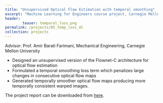 ```yaml
---
title: "Unsupervised Optical Flow Estimation with temporal smoothing"
excerpt: "Machine Learning for Engineers course project, Carnegie Mellon University"
header:
        teaser: temporal_loss.png
permalink: /projects/05_temp_loss_ml
collection: projects
---
```

Advisor: Prof. Amir Barati Farimani, Mechanical Engineering, Carnegie Mellon University
* Designed an unsupervised version of the Flownet-C architecture for optical flow estimation
* Formulated a temporal smoothing loss term which penalizes large changes in consecutive optical flow maps
* Generated temporally smoother optical flow maps producing more temporally consistent warped images.

The project report can be downloaded from <a href="/files/ml_temp_loss.pdf">here</a>.
